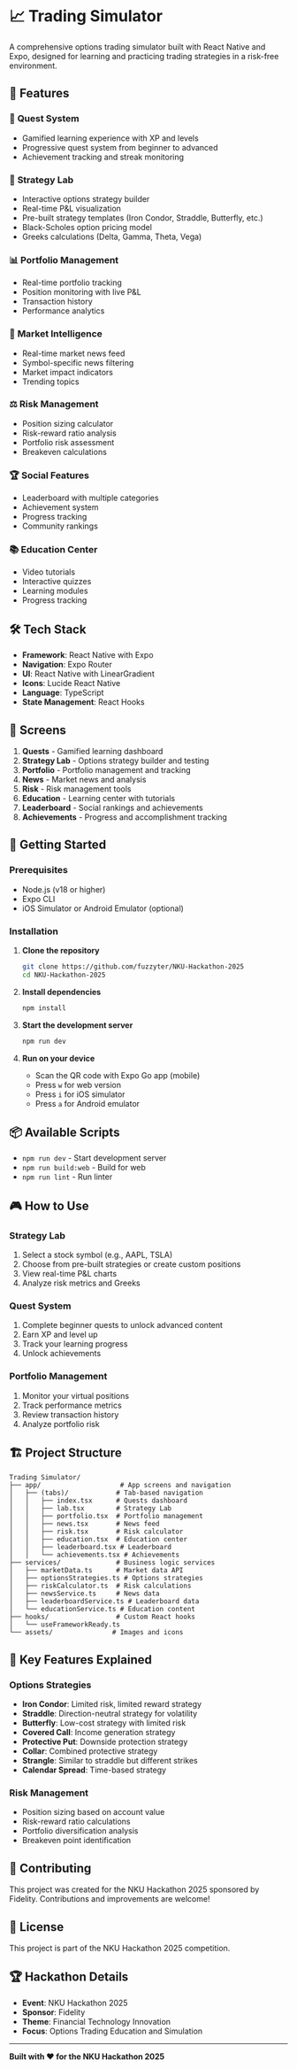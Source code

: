 # 📈 Trading Simulator

A comprehensive options trading simulator built with React Native and Expo, designed for learning and practicing trading strategies in a risk-free environment.

## 🚀 Features

### 🎯 **Quest System**
- Gamified learning experience with XP and levels
- Progressive quest system from beginner to advanced
- Achievement tracking and streak monitoring

### 🧪 **Strategy Lab**
- Interactive options strategy builder
- Real-time P&L visualization
- Pre-built strategy templates (Iron Condor, Straddle, Butterfly, etc.)
- Black-Scholes option pricing model
- Greeks calculations (Delta, Gamma, Theta, Vega)

### 📊 **Portfolio Management**
- Real-time portfolio tracking
- Position monitoring with live P&L
- Transaction history
- Performance analytics

### 📰 **Market Intelligence**
- Real-time market news feed
- Symbol-specific news filtering
- Market impact indicators
- Trending topics

### ⚖️ **Risk Management**
- Position sizing calculator
- Risk-reward ratio analysis
- Portfolio risk assessment
- Breakeven calculations

### 🏆 **Social Features**
- Leaderboard with multiple categories
- Achievement system
- Progress tracking
- Community rankings

### 📚 **Education Center**
- Video tutorials
- Interactive quizzes
- Learning modules
- Progress tracking

## 🛠️ Tech Stack

- **Framework**: React Native with Expo
- **Navigation**: Expo Router
- **UI**: React Native with LinearGradient
- **Icons**: Lucide React Native
- **Language**: TypeScript
- **State Management**: React Hooks

## 📱 Screens

1. **Quests** - Gamified learning dashboard
2. **Strategy Lab** - Options strategy builder and testing
3. **Portfolio** - Portfolio management and tracking
4. **News** - Market news and analysis
5. **Risk** - Risk management tools
6. **Education** - Learning center with tutorials
7. **Leaderboard** - Social rankings and achievements
8. **Achievements** - Progress and accomplishment tracking

## 🚀 Getting Started

### Prerequisites
- Node.js (v18 or higher)
- Expo CLI
- iOS Simulator or Android Emulator (optional)

### Installation

1. **Clone the repository**
   ```bash
   git clone https://github.com/fuzzyter/NKU-Hackathon-2025
   cd NKU-Hackathon-2025
   ```

2. **Install dependencies**
   ```bash
   npm install
   ```

3. **Start the development server**
   ```bash
   npm run dev
   ```

4. **Run on your device**
   - Scan the QR code with Expo Go app (mobile)
   - Press `w` for web version
   - Press `i` for iOS simulator
   - Press `a` for Android emulator

## 📦 Available Scripts

- `npm run dev` - Start development server
- `npm run build:web` - Build for web
- `npm run lint` - Run linter

## 🎮 How to Use

### Strategy Lab
1. Select a stock symbol (e.g., AAPL, TSLA)
2. Choose from pre-built strategies or create custom positions
3. View real-time P&L charts
4. Analyze risk metrics and Greeks

### Quest System
1. Complete beginner quests to unlock advanced content
2. Earn XP and level up
3. Track your learning progress
4. Unlock achievements

### Portfolio Management
1. Monitor your virtual positions
2. Track performance metrics
3. Review transaction history
4. Analyze portfolio risk

## 🏗️ Project Structure

```
Trading Simulator/
├── app/                    # App screens and navigation
│   ├── (tabs)/            # Tab-based navigation
│   │   ├── index.tsx      # Quests dashboard
│   │   ├── lab.tsx        # Strategy Lab
│   │   ├── portfolio.tsx  # Portfolio management
│   │   ├── news.tsx       # News feed
│   │   ├── risk.tsx       # Risk calculator
│   │   ├── education.tsx  # Education center
│   │   ├── leaderboard.tsx # Leaderboard
│   │   └── achievements.tsx # Achievements
├── services/              # Business logic services
│   ├── marketData.ts      # Market data API
│   ├── optionsStrategies.ts # Options strategies
│   ├── riskCalculator.ts  # Risk calculations
│   ├── newsService.ts     # News data
│   ├── leaderboardService.ts # Leaderboard data
│   └── educationService.ts # Education content
├── hooks/                 # Custom React hooks
│   └── useFrameworkReady.ts
└── assets/               # Images and icons
```

## 🎯 Key Features Explained

### Options Strategies
- **Iron Condor**: Limited risk, limited reward strategy
- **Straddle**: Direction-neutral strategy for volatility
- **Butterfly**: Low-cost strategy with limited risk
- **Covered Call**: Income generation strategy
- **Protective Put**: Downside protection strategy
- **Collar**: Combined protective strategy
- **Strangle**: Similar to straddle but different strikes
- **Calendar Spread**: Time-based strategy

### Risk Management
- Position sizing based on account value
- Risk-reward ratio calculations
- Portfolio diversification analysis
- Breakeven point identification

## 🤝 Contributing

This project was created for the NKU Hackathon 2025 sponsored by Fidelity. Contributions and improvements are welcome!

## 📄 License

This project is part of the NKU Hackathon 2025 competition.

## 🏆 Hackathon Details

- **Event**: NKU Hackathon 2025
- **Sponsor**: Fidelity
- **Theme**: Financial Technology Innovation
- **Focus**: Options Trading Education and Simulation

---

**Built with ❤️ for the NKU Hackathon 2025**